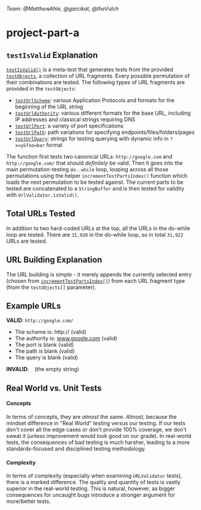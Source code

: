 _Team: @MatthewAhle, @garcikat, @theVulch_
# project-part-a
## `testIsValid` Explanation
[`testIsValid()`][1] is a meta-test that generates tests from the provided 
[`testObjects`][2], a collection of URL fragments. Every possible permutation 
of their combinations are tested. The following types of URL fragments are 
provided in the `testObjects`:
 - [`testUrlScheme`][3]: various Application Protocols and formats for the
 beginning of the URL string
 - [`testUrlAuthority`][4]: various different formats for the base URL,
 including IP addresses and classical strings requiring DNS
 - [`testUrlPort`][5]: a variety of port specifications
 - [`testUrlPath`][6]: path variations for specifying 
 endpoints/files/folders/pages
 - [`testUrlQuery`][7]: strings for testing querying with dynamic info in
 `?x=y&foo=bar` format

The function first tests two canonical URLs: `http://google.com` and
`http://google.com/` that should _definitely_ be valid.
Then it goes into the main permutation-testing `do..while` loop, looping
across all those permutations using the helper `incrementTestPartsIndex()`
function which loads the next permutation to be tested against. The current
parts to be tested are concatenated to a `StringBuffer` and is then tested
for validity with `UrlValidator.isValid()`.

## Total URLs Tested
In addition to two hard-coded URLs at the top, all the URLs in the do-while loop are tested.  There are 
`31,920` in the do-while loop, so in total `31,922` URLs are tested.

## URL Building Explanation
The URL building is simple - it merely appends the currently selected entry
(chosen from [`incrementTestPartsIndex()`][8]) from each URL fragment type
(from the `testObjects[]` parameter).

## Example URLs
__VALID__: `http://google.com/`
- The scheme is: http:// (valid)
- The authority is: www.google.com (valid)
- The port is blank (valid)
- The path is blank (valid)
- The query is blank (valid)


__INVALID__: ` ` (the empty string)

## Real World vs. Unit Tests
#### Concepts
In terms of concepts, they are _almost_ the same. _Almost_, because
the mindset difference in "Real World" testing versus our testing.
If our tests don't cover all the edge cases or don't provide 100%
coverage, we don't sweat it (unless improvement would look good on
our grade). In real-world tests, the consequences of bad testing
is much harsher, leading to a more standards-focused and disciplined
testing methodology.

#### Complexity
In terms of complexity (especially when examining `URLValidator` tests),
there is a marked difference. The quality and quantity of tests is
vastly superior in the real-world testing. This is natural, however,
as bigger consequences for uncaught bugs introduce a stronger argument
for more/better tests.

[0]:References_below
[1]:https://github.com/TheVulch/cs362s15/blob/46744804c67fc4ef4c8cb8b4e213ecedb9fe90c3/projects/diefenbj/URLValidatorCorrect/src/UrlValidatorTest.java#L85-L131
[2]:https://github.com/TheVulch/cs362s15/blob/46744804c67fc4ef4c8cb8b4e213ecedb9fe90c3/projects/diefenbj/URLValidatorCorrect/src/UrlValidatorTest.java#L415
[3]:https://github.com/TheVulch/cs362s15/blob/46744804c67fc4ef4c8cb8b4e213ecedb9fe90c3/projects/diefenbj/URLValidatorCorrect/src/UrlValidatorTest.java#L343-L351
[4]:https://github.com/TheVulch/cs362s15/blob/46744804c67fc4ef4c8cb8b4e213ecedb9fe90c3/projects/diefenbj/URLValidatorCorrect/src/UrlValidatorTest.java#L353-L372
[5]:https://github.com/TheVulch/cs362s15/blob/46744804c67fc4ef4c8cb8b4e213ecedb9fe90c3/projects/diefenbj/URLValidatorCorrect/src/UrlValidatorTest.java#L373-L380
[6]:https://github.com/TheVulch/cs362s15/blob/46744804c67fc4ef4c8cb8b4e213ecedb9fe90c3/projects/diefenbj/URLValidatorCorrect/src/UrlValidatorTest.java#L381-L391
[7]:https://github.com/TheVulch/cs362s15/blob/46744804c67fc4ef4c8cb8b4e213ecedb9fe90c3/projects/diefenbj/URLValidatorCorrect/src/UrlValidatorTest.java#L410-L413
[8]:https://github.com/TheVulch/cs362s15/blob/46744804c67fc4ef4c8cb8b4e213ecedb9fe90c3/projects/diefenbj/URLValidatorCorrect/src/UrlValidatorTest.java#L270-L291
